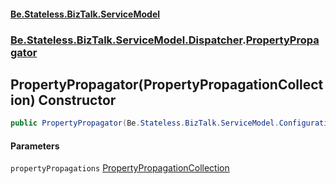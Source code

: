 #### [Be.Stateless.BizTalk.ServiceModel](README.md 'README')
### [Be.Stateless.BizTalk.ServiceModel.Dispatcher](Be.Stateless.BizTalk.ServiceModel.Dispatcher.md 'Be.Stateless.BizTalk.ServiceModel.Dispatcher').[PropertyPropagator](PropertyPropagator.md 'Be.Stateless.BizTalk.ServiceModel.Dispatcher.PropertyPropagator')

## PropertyPropagator(PropertyPropagationCollection) Constructor

```csharp
public PropertyPropagator(Be.Stateless.BizTalk.ServiceModel.Configuration.PropertyPropagationCollection propertyPropagations);
```
#### Parameters

<a name='Be.Stateless.BizTalk.ServiceModel.Dispatcher.PropertyPropagator.PropertyPropagator(Be.Stateless.BizTalk.ServiceModel.Configuration.PropertyPropagationCollection).propertyPropagations'></a>

`propertyPropagations` [PropertyPropagationCollection](PropertyPropagationCollection.md 'Be.Stateless.BizTalk.ServiceModel.Configuration.PropertyPropagationCollection')